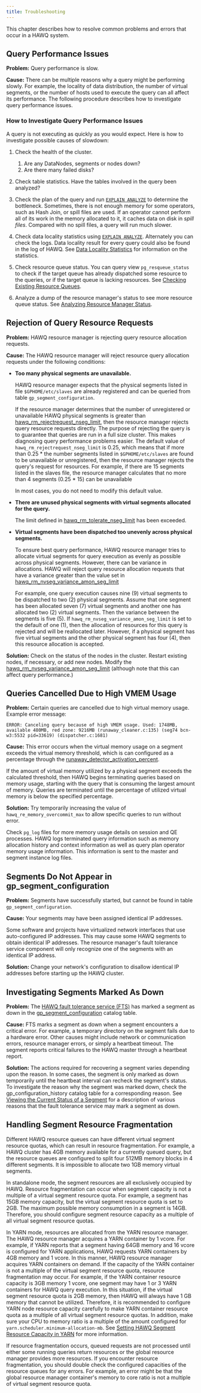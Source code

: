 ```yaml
---
title: Troubleshooting
---
```


<!--
Licensed to the Apache Software Foundation (ASF) under one
or more contributor license agreements.  See the NOTICE file
distributed with this work for additional information
regarding copyright ownership.  The ASF licenses this file
to you under the Apache License, Version 2.0 (the
"License"); you may not use this file except in compliance
with the License.  You may obtain a copy of the License at

  http://www.apache.org/licenses/LICENSE-2.0

Unless required by applicable law or agreed to in writing,
software distributed under the License is distributed on an
"AS IS" BASIS, WITHOUT WARRANTIES OR CONDITIONS OF ANY
KIND, either express or implied.  See the License for the
specific language governing permissions and limitations
under the License.
-->

This chapter describes how to resolve common problems and errors that occur in a HAWQ system.



## Query Performance Issues<a id="topic_dwd_rnx_15"></a>

**Problem:** Query performance is slow.

**Cause:** There can be multiple reasons why a query might be performing slowly. For example, the locality of data distribution, the number of virtual segments, or the number of hosts used to execute the query can all affect its performance. The following procedure describes how to investigate query performance issues.

### How to Investigate Query Performance Issues<a id="task_ayl_pbw_c5"></a>

A query is not executing as quickly as you would expect. Here is how to investigate possible causes of slowdown:

1.  Check the health of the cluster.
    1.  Are any DataNodes, segments or nodes down?
    2.  Are there many failed disks?

2.  Check table statistics. Have the tables involved in the query been analyzed?
3.  Check the plan of the query and run [`EXPLAIN ANALYZE`](../reference/sql/EXPLAIN/index.html) to determine the bottleneck. 
    Sometimes, there is not enough memory for some operators, such as Hash Join, or spill files are used. If an operator cannot perform all of its work in the memory allocated to it, it caches data on disk in *spill files*. Compared with no spill files, a query will run much slower.

4.  Check data locality statistics using [`EXPLAIN ANALYZE`](../reference/sql/EXPLAIN/index.html). Alternately you can check the logs. Data locality result for every query could also be found in the log of HAWQ. See [Data Locality Statistics](../query/query-performance.html#topic_amk_drc_d5) for information on the statistics.
5.  Check resource queue status. You can query view `pg_resqueue_status` to check if the target queue has already dispatched some resource to the queries, or if the target queue is lacking resources. See [Checking Existing Resource Queues](../resourcemgmt/ResourceQueues.html#topic_lqy_gls_zt).
6.  Analyze a dump of the resource manager's status to see more resource queue status. See [Analyzing Resource Manager Status](../resourcemgmt/ResourceQueues.html#topic_zrh_pkc_f5).

## Rejection of Query Resource Requests<a id="topic_vm5_znx_15"></a>

**Problem:** HAWQ resource manager is rejecting query resource allocation requests.

**Cause:** The HAWQ resource manager will reject resource query allocation requests under the following conditions:

-   **Too many physical segments are unavailable.**

    HAWQ resource manager expects that the physical segments listed in file `$GPHOME/etc/slaves` are already registered and can be queried from table `gp_segment_configuration`.

    If the resource manager determines that the number of unregistered or unavailable HAWQ physical segments is greater than [hawq\_rm\_rejectrequest\_nseg\_limit](../reference/guc/parameter_definitions.html#hawq_rm_rejectrequest_nseg_limit), then the resource manager rejects query resource requests directly. The purpose of rejecting the query is to guarantee that queries are run in a full size cluster. This makes diagnosing query performance problems easier. The default value of `hawq_rm_rejectrequest_nseg_limit` is 0.25, which means that if more than 0.25 \* the number segments listed in `$GPHOME/etc/slaves` are found to be unavailable or unregistered, then the resource manager rejects the query's request for resources. For example, if there are 15 segments listed in the slaves file, the resource manager calculates that no more than 4 segments (0.25 \* 15) can be unavailable

    In most cases, you do not need to modify this default value.

-   **There are unused physical segments with virtual segments allocated for the query.**

    The limit defined in [hawq\_rm\_tolerate\_nseg\_limit](../reference/guc/parameter_definitions.html#hawq_rm_tolerate_nseg_limit) has been exceeded.

-   **Virtual segments have been dispatched too unevenly across physical segments.**

    To ensure best query performance, HAWQ resource manager tries to allocate virtual segments for query execution as evenly as possible across physical segments. However, there can be variance in allocations. HAWQ will reject query resource allocation requests that have a variance greater than the value set in [hawq\_rm\_nvseg\_variance\_amon\_seg\_limit](../reference/guc/parameter_definitions.html#hawq_rm_nvseg_variance_amon_seg_limit)

    For example, one query execution causes nine (9) virtual segments to be dispatched to two (2) physical segments. Assume that one segment has been allocated seven (7) virtual segments and another one has allocated two (2) virtual segments. Then the variance between the segments is five (5). If `hawq_rm_nvseg_variance_amon_seg_limit` is set to the default of one (1), then the allocation of resources for this query is rejected and will be reallocated later. However, if a physical segment has five virtual segments and the other physical segment has four (4), then this resource allocation is accepted.

**Solution:** Check on the status of the nodes in the cluster. Restart existing nodes, if necessary, or add new nodes. Modify the [hawq\_rm\_nvseg\_variance\_amon\_seg\_limit](../reference/guc/parameter_definitions.html#hawq_rm_nvseg_variance_amon_seg_limit) (although note that this can affect query performance.)

## Queries Cancelled Due to High VMEM Usage<a id="topic_qq4_rkl_wv"></a>

**Problem:** Certain queries are cancelled due to high virtual memory usage. Example error message:

``` pre
ERROR: Canceling query because of high VMEM usage. Used: 1748MB, available 480MB, red zone: 9216MB (runaway_cleaner.c:135) (seg74 bcn-w3:5532 pid=33619) (dispatcher.c:1681)
```

**Cause:** This error occurs when the virtual memory usage on a segment exceeds the virtual memory threshold, which is can configured as a percentage through the [runaway\_detector\_activation\_percent](../reference/guc/parameter_definitions.html#runaway_detector_activation_percent).

If the amount of virtual memory utilized by a physical segment exceeds the calculated threshold, then HAWQ begins terminating queries based on memory usage, starting with the query that is consuming the largest amount of memory. Queries are terminated until the percentage of utilized virtual memory is below the specified percentage.

**Solution:** Try temporarily increasing the value of `hawq_re_memory_overcommit_max` to allow specific queries to run without error.

Check `pg_log` files for more memory usage details on session and QE processes. HAWQ logs terminated query information such as memory allocation history and context information as well as query plan operator memory usage information. This information is sent to the master and segment instance log files.

## Segments Do Not Appear in gp\_segment\_configuration<a id="topic_hlj_zxx_15"></a>

**Problem:** Segments have successfully started, but cannot be found in table `gp_segment_configuration`.

**Cause:** Your segments may have been assigned identical IP addresses.

Some software and projects have virtualized network interfaces that use auto-configured IP addresses. This may cause some HAWQ segments to obtain identical IP addresses. The resource manager's fault tolerance service component will only recognize one of the segments with an identical IP address.

**Solution:** Change your network's configuration to disallow identical IP addresses before starting up the HAWQ cluster.

## Investigating Segments Marked As Down <a id="investigatedownsegment"></a>

**Problem:** The [HAWQ fault tolerance service (FTS)](../admin/FaultTolerance.html) has marked a segment as down in the [gp_segment_configuration](../reference/catalog/gp_segment_configuration/index.html) catalog table.

**Cause:**  FTS marks a segment as down when a segment encounters a critical error. For example, a temporary directory on the segment fails due to a hardware error. Other causes might include network or communication errors, resource manager errors, or simply a heartbeat timeout. The segment reports critical failures to the HAWQ master through a heartbeat report.

**Solution:** The actions required for recovering a segment varies depending upon the reason. In some cases, the segment is only marked as down temporarily until the heartbeat interval can recheck the segment's status. To investigate the reason why the segment was marked down, check the gp_configuration_history catalog table for a corresponding reason. See [Viewing the Current Status of a Segment](../admin/FaultTolerance.html#view_segment_status) for a description of various reasons that the fault tolerance service may mark a segment as down.

## Handling Segment Resource Fragmentation<a id="topic_mdz_q2y_15"></a>

Different HAWQ resource queues can have different virtual segment resource quotas, which can result in resource fragmentation. For example, a HAWQ cluster has 4GB memory available for a currently queued query, but the resource queues are configured to split four 512MB memory blocks in 4 different segments. It is impossible to allocate two 1GB memory virtual segments.

In standalone mode, the segment resources are all exclusively occupied by HAWQ. Resource fragmentation can occur when segment capacity is not a multiple of a virtual segment resource quota. For example, a segment has 15GB memory capacity, but the virtual segment resource quota is set to 2GB. The maximum possible memory consumption in a segment is 14GB. Therefore, you should configure segment resource capacity as a multiple of all virtual segment resource quotas.

In YARN mode, resources are allocated from the YARN resource manager. The HAWQ resource manager acquires a YARN container by 1 vcore. For example, if YARN reports that a segment having 64GB memory and 16 vcore is configured for YARN applications, HAWQ requests YARN containers by 4GB memory and 1 vcore. In this manner, HAWQ resource manager acquires YARN containers on demand. If the capacity of the YARN container is not a multiple of the virtual segment resource quota, resource fragmentation may occur. For example, if the YARN container resource capacity is 3GB memory 1 vcore, one segment may have 1 or 3 YARN containers for HAWQ query execution. In this situation, if the virtual segment resource quota is 2GB memory, then HAWQ will always have 1 GB memory that cannot be utilized. Therefore, it is recommended to configure YARN node resource capacity carefully to make YARN container resource quota as a multiple of all virtual segment resource quotas. In addition, make sure your CPU to memory ratio is a multiple of the amount configured for `yarn.scheduler.minimum-allocation-mb`. See [Setting HAWQ Segment Resource Capacity in YARN](../resourcemgmt/YARNIntegration.html#topic_pzf_kqn_c5) for more information.

If resource fragmentation occurs, queued requests are not processed until either some running queries return resources or the global resource manager provides more resources. If you encounter resource fragmentation, you should double check the configured capacities of the resource queues for any errors. For example, an error might be that the global resource manager container's memory to core ratio is not a multiple of virtual segment resource quota.


